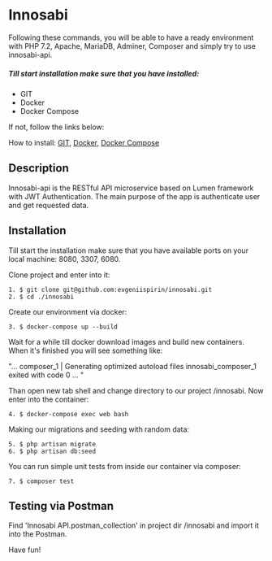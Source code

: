 Innosabi
=========

Following these commands, you will be able to have a ready environment with PHP 7.2, Apache, MariaDB, Adminer, Composer 
and simply try to use innosabi-api.

##### Till start installation make sure that you have installed:
* GIT
* Docker
* Docker Compose

If not, follow the links below:

How to install:
[GIT](https://gist.github.com/derhuerst/1b15ff4652a867391f03),
[Docker](https://docs.docker.com/install/),
[Docker Compose](https://docs.docker.com/compose/install/)

Description
-----
Innosabi-api is the RESTful API microservice based on Lumen framework with JWT Authentication.
The main purpose of the app is authenticate user and get requested data.

Installation
-----
Till start the installation make sure that you have available ports on your local machine:
 8080, 3307, 6080.


Clone project and enter into it:
```
1. $ git clone git@github.com:evgeniispirin/innosabi.git
2. $ cd ./innosabi
```
Create our environment via docker:
```
3. $ docker-compose up --build
```
Wait for a while till docker download images and build new containers. When it's finished you will see something like: 

"...
composer_1  | Generating optimized autoload files
innosabi_composer_1 exited with code 0
...
"

Than open new tab shell and change directory to our project /innosabi. 
Now enter into the container:
```
4. $ docker-compose exec web bash
```

Making our migrations and seeding with random data:
```
5. $ php artisan migrate
6. $ php artisan db:seed
```

You can run simple unit tests from inside our container via composer:
```
7. $ composer test
```

Testing via Postman
-----
Find 'Innosabi API.postman_collection' in project dir /innosabi and import it into the Postman.

Have fun!